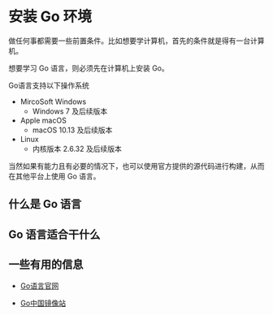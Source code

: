 # 安装 Go 环境

做任何事都需要一些前置条件。比如想要学计算机，首先的条件就是得有一台计算机。

想要学习 Go 语言，则必须先在计算机上安装 Go。

Go语言支持以下操作系统

- MircoSoft Windows
    - Windows 7 及后续版本
- Apple macOS
    - macOS 10.13 及后续版本
- Linux
    - 内核版本 2.6.32 及后续版本

当然如果有能力且有必要的情况下，也可以使用官方提供的源代码进行构建，从而在其他平台上使用 Go 语言。

## 什么是 Go 语言

## Go 语言适合干什么

## 一些有用的信息

- [Go语言官网](https://go.dev/)

- [Go中国镜像站](https://golang.google.cn/)


